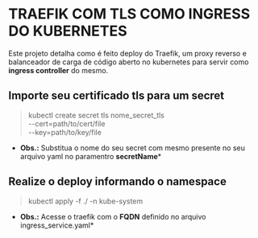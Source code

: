 # TRAEFIK COM TLS COMO INGRESS DO KUBERNETES
 
 Este projeto detalha como é feito deploy do Traefik, um proxy reverso e balanceador de carga de código aberto no kubernetes para servir como **ingress controller** do mesmo. 

## Importe seu certificado tls para um secret

 > kubectl create secret tls nome_secret_tls \
 >  --cert=path/to/cert/file \
 >  --key=path/to/key/file

* **Obs.:** Substitua o nome do seu secret com mesmo presente no seu arquivo yaml no paramentro **secretName***

## Realize o deploy informando o namespace

> kubectl apply -f ./ -n kube-system


* **Obs.:** Acesse o traefik com o **FQDN** definido no arquivo ingress_service.yaml*